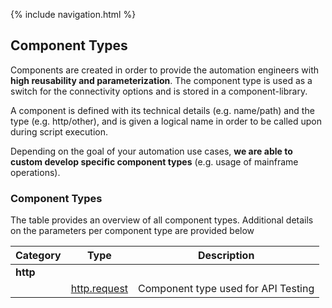 {% include navigation.html %}
## Component Types
Components are created in order to provide the automation engineers with **high reusability and parameterization**. The component type is used as a switch for the connectivity options and is stored in a component-library.

A component is defined with its technical details (e.g. name/path) and the type (e.g. http/other), and is given a logical name in order to be called upon during script execution.

Depending on the goal of your automation use cases, **we are able to custom develop specific component types** (e.g. usage of mainframe operations).

### Component Types
The table provides an overview of all component types. Additional details on the parameters per component type are provided below

|Category|Type|Description|
|--------|----|-----------|
|**http**|
|    |[http.request](/{{site.repository}}/pages/iesicoreconcepts/ComponentTypes/http.request.html)|Component type used for API Testing|

